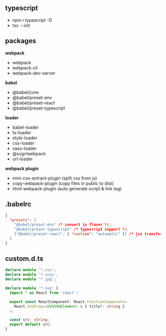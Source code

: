 ## typescript

- npm i typescript -D
- tsc --init



## packages

**webpack**

- webpack
- webpack-cli
- webpack-dev-server

**babel**

- @babel/core 
- @babel/preset-env
- @babel/preset-react
- @babel/preset-typescript

**loader**

- babel-loader
- ts-loader
- style-loader
- css-loader
- sass-loader
- @svgr/webpack
- url-loader

**webpack plugin**

- mini-css-extract-plugin (split css from js)
- copy-webpack-plugin (copy files in public to dist)
- html-webpack-plugin (auto generate script & link tag)


## .babelrc

```json
{
  "presets": [
    "@babel/preset-env" /* convert js flavor */,
    "@babel/preset-typescript" /* typescript support */,
    ["@babel/preset-react", { "runtime": "automatic" }] /* jsx transform */
  ]
}
```

## custom.d.ts

```ts
declare module '*.css';
declare module '*.scss';
declare module '*.jpg';

declare module '*.svg' {
  import * as React from 'react';

  export const ReactComponent: React.FunctionComponent<
    React.SVGProps<SVGSVGElement> & { title?: string }
  >;

  const src: string;
  export default src;
}
```